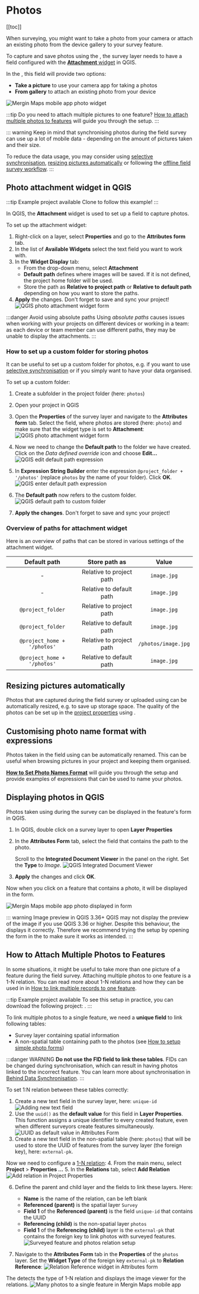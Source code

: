# Photos
[[toc]]

When surveying, you might want to take a photo from your camera or attach an existing photo from the device gallery to your survey feature.

To capture and save photos using the <MobileAppNameShort />, the survey layer needs to have a field configured with the [**Attachment** widget](#photo-attachment-widget-in-qgis) in QGIS.

In the <MobileAppNameShort />, this field will provide two options:
- **Take a picture** to use your camera app for taking a photos 
- **From gallery** to attach an existing photo from your device

![Mergin Maps mobile app photo widget](../form-widgets/mobile-form-attachment-photo.jpg "Mergin Maps mobile app photo widget")

:::tip
Do you need to attach multiple pictures to one feature? [How to attach multiple photos to features](#how-to-attach-multiple-photos-to-features) will guide you through the setup.
:::

::: warning
Keep in mind that synchronising photos during the field survey can use up a lot of mobile data - depending on the amount of pictures taken and their size.

To reduce the data usage, you may consider using [selective synchronisation](../../manage/selective_sync/), [resizing pictures automatically](../../gis/features/#photo-quality) or following the [offline field survey workflow](../../field/offline-use/#offline-field-survey-workflow). 
:::

## Photo attachment widget in QGIS

:::tip Example project available
Clone <MerginMapsProject id="documentation/form_setup" /> to follow this example!
:::

In QGIS, the **Attachment** widget is used to set up a field to capture photos.

To set up the attachment widget:
1. Right-click on a layer, select **Properties** and go to the **Attributes form** tab.
2. In the list of **Available Widgets** select the text field you want to work with.
3. In the **Widget Display** tab:
   - From the drop-down menu, select **Attachment**
   - **Default path** defines where images will be saved. If it is not defined, the project home folder will be used.
   - Store the path as **Relative to project path** or **Relative to default path** depending on how you want to store the paths.
4. **Apply** the changes. Don't forget to save and sync your project!
![QGIS photo attachment widget form](./qgis_forms_photo.jpg "QGIS photo attachment widget form")

:::danger Avoid using absolute paths
Using *absolute paths* causes issues when working with your projects on different devices or working in a team: as each device or team member can use different paths, they may be unable to display the attachments.
:::

### How to set up a custom folder for storing photos
It can be useful to set up a custom folder for photos, e.g. if you want to use [selective synchronisation](../../manage/selective_sync/) or if you simply want to have your data organised.

To set up a custom folder:
1. Create a subfolder in the project folder (here: `photos`)
2. Open your project in QGIS
3. Open the **Properties** of the survey layer and navigate to the **Attributes form** tab. 
   Select the field, where photos are stored (here: `photo`) and make sure that the widget type is set to **Attachment**:
   ![QGIS photo attachment widget form](./qgis_form_photo.jpg "QGIS photo attachment widget form")
5. Now we need to change the **Default path** to the folder we have created. Click on the *Data defined override* icon and choose **Edit...**
   ![QGIS edit default path expression](./qgis_form_photo_edit_expr.jpg "QGIS edit default path expression")

6. In **Expression String Builder** enter the expression `@project_folder + '/photos'` (replace `photos` by the name of your folder). Click **OK**.
   ![QGIS enter default path expression](./qgis_forms_photo_expression.jpg "QGIS enter default path expression")

7. The **Default path** now refers to the custom folder.
   ![QGIS default path to custom folder](./qgis_custom_folder.jpg "QGIS default path to custom folder")

8. **Apply the changes**. Don't forget to save and sync your project!

### Overview of paths for attachment widget

Here is an overview of paths that can be stored in various settings of the attachment widget.

|        Default path       	|  Store path as 	|                Value               	|
|:-------------------------:	|:------------:	|:----------------------------------:	|
|             -             	| Relative to project path |              `image.jpg`             	|
|             -             	| Relative to default path |              `image.jpg`             	|
|      `@project_folder`      	| Relative to project path |              `image.jpg`             	|
|      `@project_folder`      	| Relative to default path |              `image.jpg`             	|
| `@project_home + '/photos'` 	| Relative to project path |          `/photos/image.jpg`         	|
| `@project_home + '/photos'` 	| Relative to default path |               `image.jpg`             	|


## Resizing pictures automatically
Photos that are captured during the field survey or uploaded using <MobileAppName /> can be automatically resized, e.g. to save up storage space. The quality of the photos can be set up in the [<MainPlatformName /> project properties](../../gis/features/#photo-quality) using <QGISPluginName />.

## Customising photo name format with expressions
Photos taken in the field using <MobileAppName /> can be automatically renamed. This can be useful when browsing pictures in your <MainPlatformNameLink /> project and keeping them organised.

[**How to Set Photo Names Format**](../../gis/photo-names/) will guide you through the setup and provide examples of expressions that can be used to name your photos.

## Displaying photos in QGIS
Photos taken using <MobileAppName /> during the survey can be displayed in the feature's form in QGIS.

1. In QGIS, double click on a survey layer to open **Layer Properties**
2. In the **Attributes Form** tab, select the field that contains the path to the photo.

   Scroll to the **Integrated Document Viewer** in the panel on the right. Set the **Type** to *Image*.
   ![QGIS Integrated Document Viewer](./qgis-doc-viewer.jpg "QGIS Integrated Document Viewer")

3. **Apply** the changes and click **OK**.

Now when you click on a feature that contains a photo, it will be displayed in the form.

![Mergin Maps mobile app photo displayed in form](./qgis-form-view-photo.jpg "Mergin Maps mobile app photo displayed in form")

::: warning Image preview in QGIS 3.36+
QGIS may not display the preview of the image if you use QGIS 3.36 or higher. Despite this behaviour, the <MobileAppNameShort /> displays it correctly. Therefore we recommend trying the setup by opening the form in the <MobileAppNameShort /> to make sure it works as intended.
:::


## How to Attach Multiple Photos to Features

In some situations, it might be useful to take more than one picture of a feature during the field survey. Attaching multiple photos to one feature is a 1-N relation. You can read more about 1-N relations and how they can be used in <MainPlatformNameLink /> in [How to link multiple records to one feature](../one-to-n-relations/).

<YouTube id="NCa_Nb_CYno" />

:::tip Example project available
To see this setup in practice, you can download the following project: 
<MerginMapsProject id="documentation/forms_multiple_photos" />.
:::

To link multiple photos to a single feature, we need a **unique field** to link following tables:
- Survey layer containing spatial information
- A non-spatial table containing path to the photos (see [How to setup simple photo forms](../photos/))

:::danger WARNING
**Do not use the FID field to link these tables**. FIDs can be changed during synchronisation, which can result in having photos linked to the incorrect feature. You can learn more about synchronisation in [Behind Data Synchronisation](../../manage/synchronisation/). 
:::

To set 1:N relation between these tables correctly:
1. Create a new text field in the survey layer, here: `unique-id`
   ![Adding new text field](./uuid-field.jpg "Adding new text field")
2. Use the `uuid()` as the **default value** for this field in **Layer Properties**. This function assigns a unique identifier to every created feature, even when different surveyors create features simultaneously.
   ![UUID as default value in Attributes Form](./uuid-default.jpg "UUID as default value in Attributes Form")
3. Create a new text field in the non-spatial table (here: `photos`) that will be used to store the UUID of features from the survey layer (the foreign key), here: `external-pk`.

Now we need to configure a [1-N relation](../relations/):
4. From the main menu, select **Project** > **Properties ...**
5. In the **Relations** tab, select **Add Relation**
   ![Add relation in Project Properties](./qgis_relation_tab.jpg "Add relation in Project Properties")

6. Define the parent and child layer and the fields to link these layers. Here:
   - **Name** is the name of the relation, can be left blank
   - **Referenced (parent)** is the spatial layer `Survey`
   - **Field 1** of the **Referenced (parent)** is the field `unique-id` that contains the UUID 
   - **Referencing (child)** is the non-spatial layer `photos`
   - **Field 1** of the **Referencing (child)** layer is the `external-pk` that contains the foreign key to link photos with surveyed features.
   ![Surveyed feature and photos relation setup](./qgis_relation_photos.jpg "Surveyed feature and photos relation setup")

7. Navigate to the **Attributes Form** tab in the **Properties** of the `photos` layer. Set the **Widget Type** of the foreign key `external-pk` to **Relation Reference**:
   ![Relation Reference widget in Attributes form](./qgis_relation_form.jpg "Relation Reference widget in Attributes form")

The <MobileAppNameShort /> detects the type of 1-N relation and displays the image viewer for the relations. 
![Many photos to a single feature in Mergin Maps mobile app](./mobile-multiple-photos.jpg "Many photos to a single feature in Mergin Maps mobile app")

